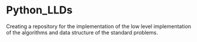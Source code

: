 # Python_LLDs
Creating a repository for the implementation of the low level implementation of the algorithms and data structure of the standard problems.
